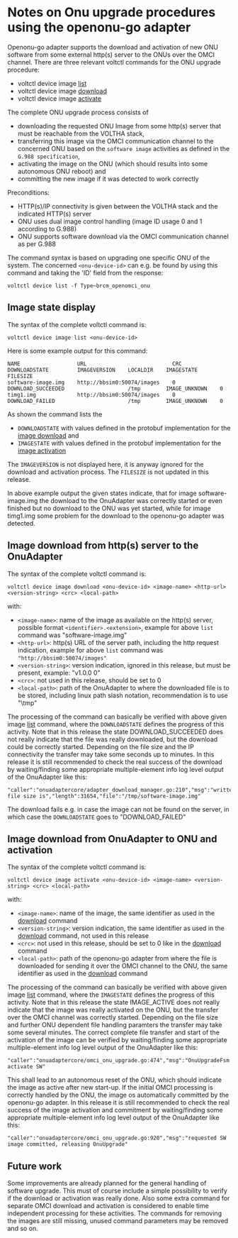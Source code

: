 # Notes on Onu upgrade procedures using the openonu-go adapter
Openonu-go adapter supports the download and activation of new ONU software from some external http(s) server to the ONUs over the OMCI channel.
There are three relevant voltctl commands for the ONU upgrade procedure:
- voltctl device image [list](#image-state-display)
- voltctl device image [download](#image-download-from-http(s)-server-to-the-OnuAdapter)
- voltctl device image [activate](#image-download-from-onuadapter-to-onu-and-activation)

The complete ONU upgrade process consists of 
- downloading the requested ONU Image from some http(s) server that must be reachable from the VOLTHA stack, 
- transferring this image via the OMCI communication channel to the concerned ONU based on the `software image` activities as defined in the `G.988 specification`,
- activating the image on the ONU (which should results into some autonomous ONU reboot) and
- committing the new image if it was detected to work correctly

Preconditions:
- HTTP(s)/IP connectivity is given between the VOLTHA stack and the indicated HTTP(s) server
- ONU uses dual image control handling (image ID usage 0 and 1 according to G.988)
- ONU supports software download via the OMCI communication channel as per G.988

The command syntax is based on upgrading one specific ONU of the system. The concerned `<onu-device-id>` can e.g. be found by using this command and taking the 'ID' field from the response:
```
voltctl device list -f Type~brcm_openomci_onu 
```


## Image state display

The syntax of the complete voltctl command is:
```
voltctl device image list <onu-device-id>
```

Here is some example output for this command:
```
NAME                  URL                           CRC    DOWNLOADSTATE         IMAGEVERSION    LOCALDIR    IMAGESTATE       FILESIZE
software-image.img    http://bbsim0:50074/images    0      DOWNLOAD_SUCCEEDED                    /tmp        IMAGE_UNKNOWN    0
timg1.img             http://bbsim0:50074/images    0      DOWNLOAD_FAILED                       /tmp        IMAGE_UNKNOWN    0
```

As shown the command lists the 
- `DOWNLOADSTATE` with values defined in the protobuf implementation for the [image download](https://github.com/opencord/voltha-protos/blob/v4.0.11/protos/voltha_protos/device.proto#L106) and 
- `IMAGESTATE` with values defined in the protobuf implementation for the [image activation](https://github.com/opencord/voltha-protos/blob/v4.0.11/protos/voltha_protos/device.proto#L125)

The `IMAGEVERSION` is not displayed here, it is anyway ignored for the download and activation process. The `FILESIZE` is not updated in this release.

In above example output the given states indicate, that for image software-image.img the download to the OnuAdapter was correctly started or even finished but no download to the ONU was yet started, while for image timg1.img some problem for the download to the openonu-go adapter was detected.

## Image download from http(s) server to the OnuAdapter

The syntax of the complete voltctl command is:
```
voltctl device image download <onu-device-id> <image-name> <http-url> <version-string> <crc> <local-path>
```
with:
- `<image-name>`: name of the image as available on the http(s) server, possible format `<identifier>.<extension>`, example for above `list` command was "software-image.img"
- `<http-url>`: http(s) URL of the server path, including the http request indication, example for above `list` command was ```"http://bbsim0:50074/images"```
- `<version-string>`: version indication, ignored in this release, but must be present, example: "v1.0.0 0"
- `<crc>`: not used in this release, should be set to 0
- `<local-path>`: path of the OnuAdapter to where the downloaded file is to be stored, including linux path slash notation, recommendation is to use "\tmp"

The processing of the command can basically be verified with above given image [list](#image-state-display) command, where the `DOWNLOADSTATE` defines the progress of this activity. Note that in this release the state DOWNLOAD_SUCCEEDED does not really indicate that the file was really downloaded, but the download could be correctly started. Depending on the file size and the IP connectivity the transfer may take some seconds up to minutes.
In this release it is still recommended to check the real success of the download by waiting/finding some appropriate multiple-element info log level output of the OnuAdapter like this:
```
"caller":"onuadaptercore/adapter_download_manager.go:210","msg":"written file size is","length":31654,"file":"/tmp/software-image.img"
```

The download fails e.g. in case the image can not be found on the server, in which case the `DOWNLOADSTATE` goes to "DOWNLOAD_FAILED"


## Image download from OnuAdapter to ONU and activation

The syntax of the complete voltctl command is:
```
voltctl device image activate <onu-device-id> <image-name> <version-string> <crc> <local-path>
```
with:
- `<image-name>`: name of the image, the same identifier as used in the [download](#image-download-from-http(s)-server-to-the-OnuAdapter) command
- `<version-string>`: version indication, the same identifier as used in the [download](#image-download-from-http(s)-server-to-the-OnuAdapter) command, not used in this release
- `<crc>`: not used in this release, should be set to 0 like in the [download](#image-download-from-http(s)-server-to-the-OnuAdapter) command
- `<local-path>`: path of the openonu-go adapter from where the file is downloaded for sending it over the OMCI channel to the ONU, the same identifier as used in the [download](#image-download-from-http(s)-server-to-the-OnuAdapter) command

The processing of the command can basically be verified with above given image [list](#image-state-display) command, where the `IMAGESTATE` defines the progress of this activity. Note that in this release the state IMAGE_ACTIVE does not really indicate that the image was really activated on the ONU, but the transfer over the OMCI channel was correctly started. Depending on the file size and further ONU dependent file handling paramters the transfer may take some several minutes. 
The correct complete file transfer and start of the activation of the image can be verified by waiting/finding some appropriate multiple-element info log level output of the OnuAdapter like this:
```
"caller":"onuadaptercore/omci_onu_upgrade.go:474","msg":"OnuUpgradeFsm activate SW"
```
This shall lead to an autonomous reset of the ONU, which should indicate the image as active after new start-up. If the initial OMCI processing is correctly handled by the ONU, the image os automatically committed by the openonu-go adapter.
In this release it is still recommended to check the real success of the image activation and commitment by waiting/finding some appropriate multiple-element info log level output of the OnuAdapter like this:
```
"caller":"onuadaptercore/omci_onu_upgrade.go:920","msg":"requested SW image committed, releasing OnuUpgrade"
```

## Future work
Some improvements are already planned for the general handling of software upgrade.
This must of course include a simple possibility to verify if the download or activation was really done.
Also some extra command for separate OMCI download and activation is considered to enable time independent processing for these activities.
The commands for removing the images are still missing, unused command parameters may be removed and so on.
